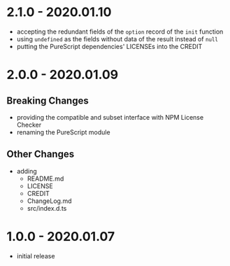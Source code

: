 # 2.1.0 - 2020.01.10

- accepting the redundant fields of the `option` record of the `init` function
- using `undefined` as the fields without data of the result instead of `null`
- putting the PureScript dependencies' LICENSEs into the CREDIT

# 2.0.0 - 2020.01.09

## Breaking Changes

- providing the compatible and subset interface with NPM License Checker
- renaming the PureScript module

## Other Changes

- adding
  - README.md
  - LICENSE
  - CREDIT
  - ChangeLog.md
  - src/index.d.ts

# 1.0.0 - 2020.01.07

- initial release
